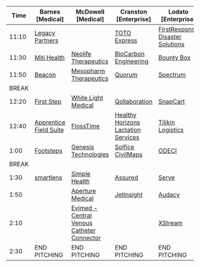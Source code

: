 | Time               | Barnes [Medical]       | McDowell [Medical]                         | Cranston [Enterprise]               | Lodato [Enterprise]                            | Lyons [Consumer Products/Software] | Lane [Consumer/Software] | 
|--------------------|------------------------|--------------------------------------------|-------------------------------------|------------------------------------------------|------------------------------------|--------------------------|
| 11:10              |[Legacy Partners](#legacy-partners)|[](#)|[TOTO Express](#toto-express)|[FirstResponse Disaster Solutions](#firstresponse-disaster-solutions)|[NexTint](#nextint)|[Give A Day Global](#give-a-day-global)|
| 11:30              |[Miti Health](#miti-health)|[Neolife Therapeutics](#neolife-therapeutics)|[BioCarbon Engineering](#biocarbon-engineering)|[Bounty Box](#bounty-box)|[Create Cuisine](#create-cuisine)|[Bandura Games](#bandura-games)|
| 11:50              |[Beacon](#beacon)|[Mesopharm Therapeutics](#mesopharm-therapeutics)|[Quorum](#quorum)|[Spectrum](#spectrum)|[CookNook](#cooknook)|[FoodMatix](#foodmatix)|
| BREAK |[](#)|[](#)|[](#)|[](#)|[](#)|[](#)|
| 12:20              |[First Step](#first-step)|[White Light Medical](#white-light-medical)|[Qollaboration](#qollaboration)|[SnapCart](#snapcart)|[MYcrogrid](#mycrogrid)|[Eden](#eden)|
| 12:40              |[Apprentice Field Suite](#apprentice-field-suite)|[FlossTime](#flosstime)|[Healthy Horizons Lactation Services](#healthy-horizons-lactation-services)|[Tilikin Logistics](#tilikin-logistics)|[Cerulean Robotics](#cerulean-robotics)|[SoundGrow](#soundgrow)|
| 1:00               |[Footsteps](#footsteps)|[Genesis Technologies](#genesis-technologies)|[Solfice CivilMaps](#solfice-civilmaps)|[ODECI](#odeci)|[Nom Naturals](#nom-naturals)|[Ready](#ready)|
| BREAK |[](#)|[](#)|[](#)|[](#)|[](#)|[](#)|
| 1:30               |[smartlens](#smartlens)|[Simple Health](#simple-health)|[Assured](#assured)|[Serve](#serve)|[aProlix](#aprolix)|[Party Puzzle](#party-puzzle)|
| 1:50               |[](#)|[Aperture Medical](#aperture-medical)|[JetInsight](#jetinsight)|[Audacy](#audacy)|[8packs](#8packs)|[UnifiApp](#unifiapp)|
| 2:10               |[](#)|[Evimed - Central Venous Catheter Connector](#evimed-central-venous-catheter-connector)|[](#)|[XStream](#xstream)|[SomaSole](#somasole)|[Kibbit](#kibbit)|
| 2:30               | END PITCHING           | END PITCHING                               | END PITCHING                        | END PITCHING                                   | END PITCHING                       | END PITCHING             |        |














